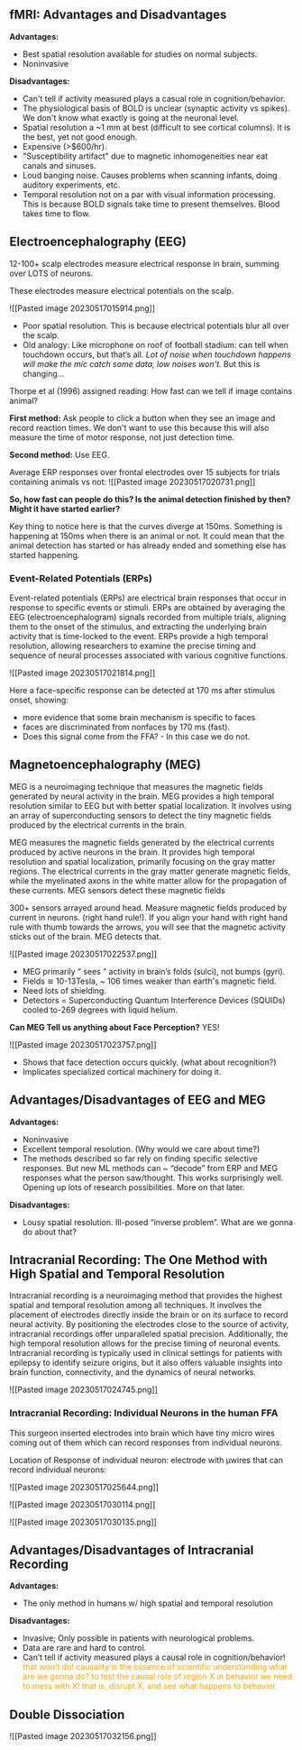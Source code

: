 
## fMRI: Advantages and Disadvantages

**Advantages:**
- Best spatial resolution available for studies on normal subjects.
- Noninvasive

**Disadvantages:**
- Can't tell if activity measured plays a casual role in cognition/behavior.
- The physiological basis of BOLD is unclear (synaptic activity vs spikes). We don't know what exactly is going at the neuronal level.
- Spatial resolution a ~1 mm at best (difficult to see cortical columns). It is the best, yet not good enough.
- Expensive (>$600/hr).
- "Susceptibility artifact" due to magnetic inhomogeneities near eat canals and sinuses.
- Loud banging noise. Causes problems when scanning infants, doing auditory experiments, etc.
- Temporal resolution not on a par with visual information processing. This is because BOLD signals take time to present themselves. Blood takes time to flow.

## Electroencephalography (EEG)
12-100+ scalp electrodes measure electrical response in brain, summing over LOTS of neurons.

These electrodes measure electrical potentials on the scalp.

![[Pasted image 20230517015914.png]]

- Poor spatial resolution. This is because electrical potentials blur all over the scalp.
- Old analogy: Like microphone on roof of football stadium: can tell when touchdown occurs, but that’s all. *Lot of noise when touchdown happens will make the mic catch some data, low noises won't.* But this is changing...

Thorpe et al (1996) assigned reading: How fast can we tell if image contains animal?

**First method:** Ask people to click a button when they see an image and record reaction times. We don't want to use this because this will also measure the time of motor response, not just detection time.

**Second method:** Use EEG.

Average ERP responses over frontal electrodes over 15 subjects for trials containing animals vs not: 
![[Pasted image 20230517020731.png]]

**So, how fast can people do this? Is the animal detection finished by then? Might it have started earlier?**

Key thing to notice here is that the curves diverge at 150ms. Something is happening at 150ms when there is an animal or not. It could mean that the animal detection has started or has already ended and something else has started happening.

### Event-Related Potentials (ERPs)

Event-related potentials (ERPs) are electrical brain responses that occur in response to specific events or stimuli. ERPs are obtained by averaging the EEG (electroencephalogram) signals recorded from multiple trials, aligning them to the onset of the stimulus, and extracting the underlying brain activity that is time-locked to the event. ERPs provide a high temporal resolution, allowing researchers to examine the precise timing and sequence of neural processes associated with various cognitive functions.

![[Pasted image 20230517021814.png]]

Here a face-specific response can be detected at 170 ms after stimulus onset, showing:

- more evidence that some brain mechanism is specific to faces
- faces are discriminated from nonfaces by 170 ms (fast). 
- Does this signal come from the FFA?  - In this case we do not.

## Magnetoencephalography (MEG)

MEG is a neuroimaging technique that measures the magnetic fields generated by neural activity in the brain. MEG provides a high temporal resolution similar to EEG but with better spatial localization. It involves using an array of superconducting sensors to detect the tiny magnetic fields produced by the electrical currents in the brain.

MEG measures the magnetic fields generated by the electrical currents produced by active neurons in the brain. It provides high temporal resolution and spatial localization, primarily focusing on the gray matter regions. The electrical currents in the gray matter generate magnetic fields, while the myelinated axons in the white matter allow for the propagation of these currents. MEG sensors detect these magnetic fields

300+ sensors arrayed around head. Measure magnetic fields produced by current in neurons. (right hand rule!). If you align your hand with right hand rule with thumb towards the arrows, you will see that the magnetic activity sticks out of the brain. MEG detects that.

![[Pasted image 20230517022537.png]]

- MEG primarily “ sees ” activity in brain’s folds (sulci), not bumps (gyri).
- Fields ≅ 10-13Tesla, ~ 106 times weaker than earth's magnetic field.
- Need lots of shielding.
- Detectors = Superconducting Quantum Interference Devices (SQUIDs) cooled to-269 degrees with liquid helium.

**Can MEG Tell us anything about Face Perception?**
YES!

![[Pasted image 20230517023757.png]]

- Shows that face detection occurs quickly. (what about recognition?) 
- Implicates specialized cortical machinery for doing it.


## Advantages/Disadvantages of EEG and MEG

**Advantages:**
- Noninvasive 
- Excellent temporal resolution. (Why would we care about time?) 
- The methods described so far rely on finding specific selective responses. But new ML methods can ~ “decode” from ERP and MEG responses what the person saw/thought. This works surprisingly well. Opening up lots of research possibilities. More on that later.

**Disadvantages:**
- Lousy spatial resolution. Ill-posed “inverse problem”. What are we gonna do about that?

## Intracranial Recording: The One Method with High Spatial and Temporal Resolution

Intracranial recording is a neuroimaging method that provides the highest spatial and temporal resolution among all techniques. It involves the placement of electrodes directly inside the brain or on its surface to record neural activity. By positioning the electrodes close to the source of activity, intracranial recordings offer unparalleled spatial precision. Additionally, the high temporal resolution allows for the precise timing of neuronal events. Intracranial recording is typically used in clinical settings for patients with epilepsy to identify seizure origins, but it also offers valuable insights into brain function, connectivity, and the dynamics of neural networks.

![[Pasted image 20230517024745.png]]

### Intracranial Recording: Individual Neurons in the human FFA

This surgeon inserted electrodes into brain which have tiny micro wires coming out of them which can record responses from individual neurons.

Location of Response of individual neuron: electrode with μwires that can record individual neurons:

![[Pasted image 20230517025644.png]]

![[Pasted image 20230517030114.png]]

![[Pasted image 20230517030135.png]]

## Advantages/Disadvantages of Intracranial Recording

**Advantages:**
- The only method in humans w/ high spatial and temporal resolution

**Disadvantages:**
- Invasive; Only possible in patients with neurological problems. 
- Data are rare and hard to control.
- Can’t tell if activity measured plays a causal role in cognition/behavior! <span style="color: orange"> that won’t do! causality is the essence of scientific understanding what are we gonna do? to test the causal role of region X in behavior we need to mess with X! that is, disrupt X, and see what happens to behavior. </span>

## Double Dissociation

![[Pasted image 20230517032156.png]]

